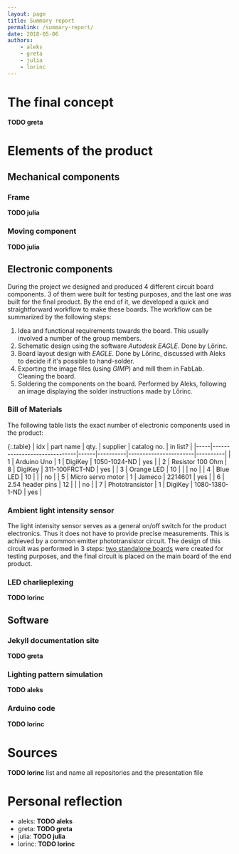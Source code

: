 ```yaml
---
layout: page
title: Summary report
permalink: /summary-report/
date: 2018-05-06
authors:
    - aleks
    - greta
    - julia
    - lorinc
---
```


The final concept
=================
**TODO greta**

Elements of the product
====================

Mechanical components
---------------------

### Frame
**TODO julia**

### Moving component
**TODO julia**

Electronic components
---------------------
During the project we designed and produced 4 different circuit board components. 3 of them were built for testing purposes, and the last one was built for the final product.  By the end of it, we developed a quick and straightforward workflow to make these boards. The workflow can be summarized by the following steps:

1. Idea and functional requirements towards the board. This usually involved a number of the group members.
2. Schematic design using the software *Autodesk EAGLE*. Done by Lőrinc.
3. Board layout design with *EAGLE*. Done by Lőrinc, discussed with Aleks to decide if it's possible to hand-solder.
4. Exporting the image files (using *GIMP*) and mill them in FabLab. Cleaning the board.
5. Soldering the components on the board. Performed by Aleks, following an image displaying the solder instructions made by Lőrinc.

### Bill of Materials
The following table lists the exact number of electronic components used in the product:

{:.table}
| idx | part name                    | qty. | supplier | catalog no.           | in list? |
|-----|------------------------------|------|----------|-----------------------|----------|
| 1   | Arduino Uno                  | 1    | DigiKey  | 1050-1024-ND          | yes      |
| 2   | Resistor 100 Ohm             | 8    | DigiKey  | 311-100FRCT-ND        | yes      |
| 3   | Orange LED                   | 10   |          |                       | no       |
| 4   | Blue LED                     | 10   |          |                       | no       |
| 5   | Micro servo motor            | 1    | Jameco   | 2214601               | yes      |
| 6   | 2.54 header pins             | 12   |          |                       | no       |
| 7   | Phototransistor              | 1    | DigiKey  | 1080-1380-1-ND        | yes      |

### Ambient light intensity sensor
The light intensity sensor serves as a general on/off switch for the product electronics. Thus it does not have to provide precise measurements. This is achieved by a common emitter phototransistor circuit. The design of this circuit was performed in 3 steps: [two standalone boards](/example-board/) were created for testing purposes, and the final circuit is placed on the main board of the end product.

### LED charlieplexing
**TODO lorinc**

Software
--------

### Jekyll documentation site
**TODO greta**

### Lighting pattern simulation
**TODO aleks**

### Arduino code
**TODO lorinc**

Sources
=======

**TODO lorinc** list and name all repositories and the presentation file

Personal reflection
===================

- aleks: **TODO aleks**
- greta: **TODO greta**
- julia: **TODO julia**
- lorinc: **TODO lorinc**
